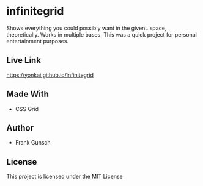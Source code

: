 # infinitegrid
Shows everything you could possibly want in the givenL space, theoretically. Works in multiple bases. This was a quick project for personal entertainment purposes.

## Live Link
https://yonkai.github.io/infinitegrid

## Made With
* CSS Grid

## Author
* Frank Gunsch

## License
This project is licensed under the MIT License
